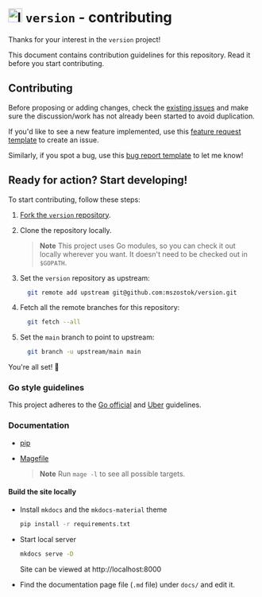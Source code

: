 <h1>
    <img alt="logo" src="./docs/assets/logo-small.png" width="28px" />
    <code>version</code> - contributing
</h1>

Thanks for your interest in the `version` project!

This document contains contribution guidelines for this repository. Read it before you start contributing.

## Contributing

Before proposing or adding changes, check the [existing issues](https://github.com/mszostok/version/issues) and make sure the discussion/work has not already been started to avoid duplication.

If you'd like to see a new feature implemented, use this [feature request template](https://github.com/mszostok/version/issues/new?assignees=&labels=&template=feature_request.md) to create an issue.

Similarly, if you spot a bug, use this [bug report template](https://github.com/mszostok/version/issues/new?labels=bug&template=bug_report.md) to let me know!

## Ready for action? Start developing!

To start contributing, follow these steps:

1. [Fork the `version` repository](https://github.com/mszostok/version/fork).

2. Clone the repository locally.

   > **Note**
   > This project uses Go modules, so you can check it out locally wherever you want. It doesn't need to be checked out in `$GOPATH`.

3. Set the `version` repository as upstream:

   ```bash
     git remote add upstream git@github.com:mszostok/version.git
   ```

4. Fetch all the remote branches for this repository:

   ```bash
     git fetch --all
   ```

5. Set the `main` branch to point to upstream:

   ```bash
     git branch -u upstream/main main
   ```

You're all set! 🚀

### Go style guidelines

This project adheres to the [Go official](https://github.com/golang/go/wiki/CodeReviewComments) and [Uber](https://github.com/uber-go/guide/blob/master/style.md) guidelines.

### Documentation

- [pip](https://pypi.org/project/pip/)
- [Magefile](https://magefile.org/)

  > **Note**
  > Run `mage -l` to see all possible targets.

#### Build the site locally

- Install `mkdocs` and the `mkdocs-material` theme

  ```sh
  pip install -r requirements.txt
  ```

- Start local server

  ```sh
  mkdocs serve -D
  ```

  Site can be viewed at http://localhost:8000

- Find the documentation page file (`.md` file) under `docs/` and edit it.
